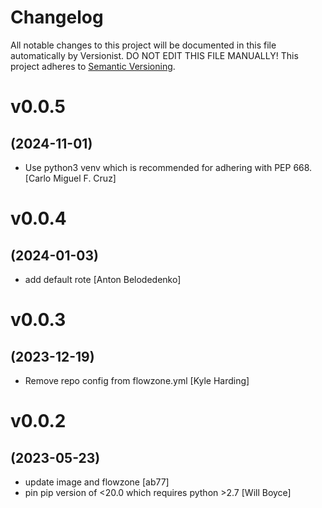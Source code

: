 # Changelog

All notable changes to this project will be documented in this file
automatically by Versionist. DO NOT EDIT THIS FILE MANUALLY!
This project adheres to [Semantic Versioning](http://semver.org/).

# v0.0.5
## (2024-11-01)

* Use python3 venv which is recommended for adhering with PEP 668. [Carlo Miguel F. Cruz]

# v0.0.4
## (2024-01-03)

* add default rote [Anton Belodedenko]

# v0.0.3
## (2023-12-19)

* Remove repo config from flowzone.yml [Kyle Harding]

# v0.0.2
## (2023-05-23)

* update image and flowzone [ab77]
* pin pip version of <20.0 which requires python >2.7 [Will Boyce]
